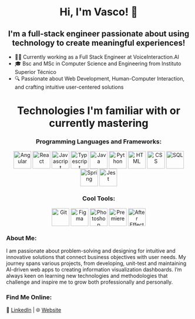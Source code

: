 <h1 align="center">Hi, I'm Vasco! 👋</h1>
<h2 align="center">I'm a full-stack engineer passionate about using technology to create meaningful experiences!</h2>

- 👨‍💻 Currently working as a Full Stack Engineer at VoiceInteraction.AI
- 🎓 Bsc and MSc in Computer Science and Engineering from Instituto Superior Técnico
- 🔍 Passionate about Web Development, Human-Computer Interaction, and crafting intuitive user-centered solutions

<div align="center" style="display: inline_block">
  <h1>Technologies I'm familiar with or currently mastering</h1>

  <h3>Programming Languages and Frameworks:</h3>
  <img align="center" alt="Angular" height="48" width="48" src="https://img.icons8.com/external-tal-revivo-color-tal-revivo/48/external-angular-a-typescript-based-open-source-web-application-framework-logo-color-tal-revivo.png">
  <img align="center" alt="React" height="48" width="48" src="https://upload.wikimedia.org/wikipedia/commons/thumb/a/a7/React-icon.svg/1150px-React-icon.svg.png">
  <img align="center" alt="Javascript" height="48" width="48" src="https://img.icons8.com/color/48/javascript--v1.png">
  <img align="center" alt="Typescript" height="48" width="48" src="https://img.icons8.com/color/48/typescript.png">
  <img align="center" alt="Java" height="48" width="48" src="https://img.icons8.com/color/48/java-coffee-cup-logo--v1.png">
  <img align="center" alt="Python" height="48" width="48" src="https://img.icons8.com/color/48/python--v1.png">
  <img align="center" alt="HTML" height="48" width="48" src="https://img.icons8.com/color/48/html-5--v2.png">
  <img align="center" alt="CSS" height="48" width="48" src="https://img.icons8.com/color/48/css3.png">
  <img align="center" alt="SQL" height="48" width="48" src="https://img.icons8.com/color/48/sql.png">
  <img align="center" alt="Spring" height="48" width="48" src="https://img.icons8.com/color/48/spring-logo.png">
  <img align="center" alt="Jest" height="48" width="48" src="https://img.icons8.com/external-tal-revivo-color-tal-revivo/48/external-jest-can-collect-code-coverage-information-from-entire-projects-logo-color-tal-revivo.png">

  <h3>Cool Tools:</h3>
  <img align="center" alt="Git" height="48" width="48" src="https://img.icons8.com/color/48/git.png">
  <img align="center" alt="Figma" height="48" width="48" src="https://img.icons8.com/color/48/figma--v1.png">
  <img align="center" alt="Photoshop" height="48" width="48" src="https://img.icons8.com/color/48/adobe-photoshop--v1.png">
  <img align="center" alt="Premiere" height="48" width="48" src="https://img.icons8.com/color/48/adobe-premiere-pro--v1.png">
  <img align="center" alt="After Effects" height="48" width="48" src="https://img.icons8.com/color/48/adobe-after-effects--v1.png">
</div>

<h3>About Me:</h3>
<p>I am passionate about problem-solving and designing for intuitive and innovative solutions that connect business objectives with user needs. My journey spans various projects, from developing, unit-test and maintaining AI-driven web apps to creating information visualization dashboards. I’m always keen on learning new technologies and methodologies that challenge and inspire me to grow both professionally and personally.</p>

<h3>Find Me Online:</h3>
<p>💼 <a href="https://www.linkedin.com/in/vascocfpires">LinkedIn</a> | 🌐 <a href="https://www.vascopires.com">Website</a>

